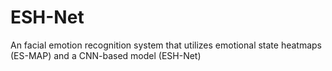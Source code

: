 # ESH-Net
An facial emotion recognition system that utilizes emotional state heatmaps (ES-MAP) and a CNN-based model (ESH-Net)
